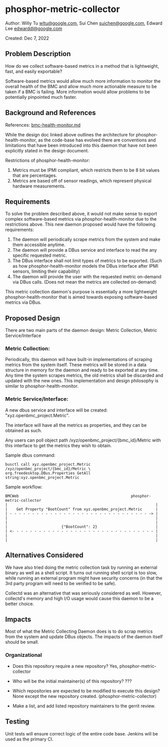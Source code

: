 
#  phosphor-metric-collector

Author: Willy Tu <wltu@google.com>, Sui Chen <suichen@google.com>, Edward Lee <edwarddl@google.com>

Created: Dec 7, 2022

##  Problem Description

How do we collect software-based metrics in a method that is lightweight, fast, and easily exportable?

Software-based metrics would allow much more information to monitor the overall health of the BMC and allow much more actionable measure to be taken if a BMC is failing. More information would allow problems to be potentially pinpointed much faster.

##  Background and References

References: [bmc-health-monitor.md](./bmc-health-monitor.md)

While the design doc linked above outlines the architecture for phosphor-health-monitor, as the code-base has evolved there are conventions and limitations that have been introduced into this daemon that have not been explicitly stated in the design document.

Restrictions of phosphor-health-monitor:
1. Metrics must be IPMI compliant, which restricts them to be 8 bit values that are percentages.
2. Metrics are based off of sensor readings, which represent physical hardware measurements.

##  Requirements

To solve the problem described above, it would not make sense to export complex software-based metrics via phosphor-health-monitor due to the restrictions above. This new daemon proposed would have the following requirements:

1. The daemon will periodically scrape metrics from the system and make them accessible anytime.
2. The daemon will provide a DBus service and interface to read the any specific requested metric.
3. The DBus interface shall not limit types of metrics to be exported. (Such as how phosphor-health-monitor models the DBus interface after IPMI sensors, limiting their capability)
4. The daemon will provide the user with the requested metric on-demand via DBus calls. (Does not mean the metrics are collected on-demand)

This metric collection daemon's purpose is essentially a more lightweight phosphor-health-monitor that is aimed towards exposing software-based metrics via DBus.

##  Proposed Design

There are two main parts of the daemon design: Metric Collection, Metric Service/Interface

### Metric Collection:
Periodically, this daemon will have built-in implementations of scraping metrics from the system itself. These metrics will be stored in a data structure in memory for the daemon and ready to be exported at any time. Any time the system scrapes metrics, the old metrics shall be discarded and updated with the new ones. This implementation and design philosophy is similar to phosphor-health-monitor.

### Metric Service/Interface:
A new dbus service and interface will be created: "xyz.openbmc_project.Metric".

The interface will have all the metrics as properties, and they can be obtained as such. 

Any users can poll object path /xyz/openbmc_project/{bmc_id}/Metric with this interface to get the metrics they wish to obtain.

Sample dbus command:
```
busctl call xyz.openbmc_project.Metric  /xyz/openbmc_project/{bmc_id}/Metric \
org.freedesktop.DBus.Properties GetAll string:xyz.openbmc_project.Metric 
```

Sample workflow:

```
BMCWeb                                                  phosphor-metric-collector
|                                                                  |
|    Get Property "BootCount" from xyz.openbmc_project.Metric      |
| - - - - - - - - - - - - - - - - - - - - - - - - - - - - - - - -> |
|                                                                  |
|                                                                  |
|                        {"BootCount": 2}                          |
| <- - - - - - - - - - - - - - - - - - - - - - - - - - - - - - - - |
|                                                                  |
|                                                                  |
```


##  Alternatives Considered

We have also tried doing the metric collection task by running an external binary as well as a shell script. It turns out running shell script is too slow, while running an external program might have security concerns (in that the 3rd party program will need to be verified to be safe).

Collectd was an alternative that was seriously considered as well. However, collectd's memory and high I/O usage would cause this daemon to be a better choice.

##  Impacts

Most of what the Metric Collecting Daemon does is to do scrap metrics from the system and update DBus objects. The impacts of the daemon itself should be small.

###  Organizational

- Does this repository require a new repository?
Yes, phosphor-metric-collector

- Who will be the initial maintainer(s) of this repository? 
???

- Which repositories are expected to be modified to execute this design?
None except the new repository created. (phosphor-metric-collector)

- Make a list, and add listed repository maintainers to the gerrit review.

##  Testing

Unit tests will ensure correct logic of the entire code base. Jenkins will be used as the primary CI.